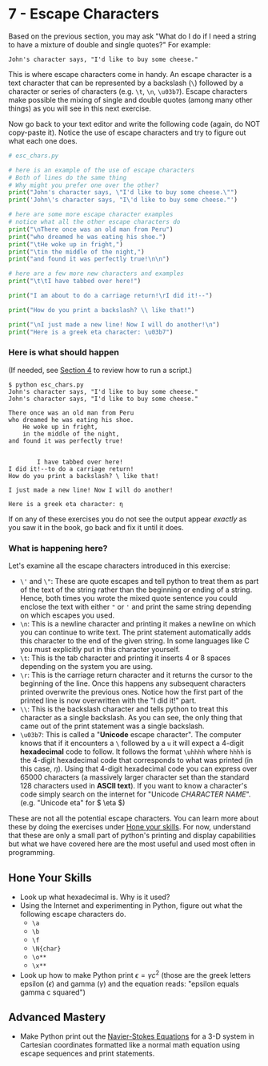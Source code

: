 
# 7 - Escape Characters

Based on the previous section, you may ask "What do I do if I need a string to have a mixture of double and single quotes?" For example:

```
John's character says, "I'd like to buy some cheese."
```

This is where escape characters come in handy. An escape character is a text character that can be represented by a backslash (`\`) followed by a character or series of characters (e.g. `\t`, `\n`, `\u03b7`). Escape characters make possible the mixing of single and double quotes (among many other things) as you will see in this next exercise.

Now go back to your text editor and write the following code (again, do NOT copy-paste it). Notice the use of escape characters and try to figure out what each one does.

```python
# esc_chars.py

# here is an example of the use of escape characters
# Both of lines do the same thing
# Why might you prefer one over the other?
print("John's character says, \"I'd like to buy some cheese.\"")
print('John\'s character says, "I\'d like to buy some cheese."')

# here are some more escape character examples
# notice what all the other escape characters do
print("\nThere once was an old man from Peru")
print("who dreamed he was eating his shoe.")
print("\tHe woke up in fright,")
print("\tin the middle of the night,")
print("and found it was perfectly true!\n\n")

# here are a few more new characters and examples
print("\t\tI have tabbed over here!")

print("I am about to do a carriage return!\rI did it!--")

print("How do you print a backslash? \\ like that!")

print("\nI just made a new line! Now I will do another!\n")
print("Here is a greek eta character: \u03b7")
```

### Here is what should happen

(If needed, see [Section 4](./04-Hello-World.md#making-and-running-your-first-python-file) to review how to run a script.)

```
$ python esc_chars.py
John's character says, "I'd like to buy some cheese."
John's character says, "I'd like to buy some cheese."

There once was an old man from Peru
who dreamed he was eating his shoe.
	He woke up in fright,
	in the middle of the night,
and found it was perfectly true!


		I have tabbed over here!
I did it!--to do a carriage return!
How do you print a backslash? \ like that!

I just made a new line! Now I will do another!

Here is a greek eta character: η
```

If on any of these exercises you do not see the output appear *exactly* as you saw it in the book, go back and fix it until it does. 

### What is happening here?

Let's examine all the escape characters introduced in this exercise:

- `\'` and `\"`: These are quote escapes and tell python to treat them as part of the text of the string rather than the beginning or ending of a string. Hence, both times you wrote the mixed quote sentence you could enclose the text with either `"` or `'` and print the same string depending on which escapes you used.
- `\n`: This is a newline character and printing it makes a newline on which you can continue to write text. The print statement automatically adds this character to the end of the given string. In some languages like C you must explicitly put in this character yourself.
- `\t`: This is the tab character and printing it inserts 4 or 8 spaces depending on the system you are using.
- `\r`: This is the carriage return character and it returns the cursor to the beginning of the line. Once this happens any subsequent characters printed overwrite the previous ones. Notice how the first part of the printed line is now overwritten with the "I did it!" part.
- `\\`: This is the backslash character and tells python to treat this character as a single backslash. As you can see, the only thing that came out of the print statement was a single backslash.
- `\u03b7`: This is called a "<span title="Unicode: formally the Unicode Standard, an information technology standard for the consistent encoding, representation, and handling of text expressed in most of the world's writing systems.">**Unicode**</span> escape character". The computer knows that if it encounters a `\` followed by a `u` it will expect a 4-digit <span title="Hexadecimal: A base-16 number system that includes digits 0-9 and the letters A, B, C, D, E, F (case-insensitive) to represent numbers. Often, you will see hexidecimal numbers prepended with '0x' to indicate that they are hexidecimal.">**hexadecimal**</span> code to follow. It follows the format `\uhhhh` where `hhhh` is the 4-digit hexadecimal code that corresponds to what was printed (in this case, $\eta$). Using that 4-digit hexadecimal code you can express over 65000 characters (a massively larger character set than the standard 128 characters used in <span title="ASCII: American Standard Code for Information Interchange; ASCII text: a standardized code in which characters are represented for computer storage and transmission by the numbers 0 through 127.">**ASCII text**</span>). If you want to know a character's code simply search on the internet for "Unicode *CHARACTER NAME*". (e.g. "Unicode eta" for $ \eta $)

These are not all the potential escape characters. You can learn more about these by doing the exercises under [Hone your skills](#Hone-your-skills). For now, understand that these are only a small part of python's printing and display capabilities but what we have covered here are the most useful and used most often in programming. 

## Hone Your Skills

- Look up what hexadecimal is. Why is it used?
- Using the Internet and experimenting in Python, figure out what the following escape characters do.
  - `\a`
  - `\b	`
  - `\f	`
  - `\N{char}	`
  - `\o**	`
  - `\x**	`
- Look up how to make Python print $\epsilon = \gamma c^2$ (those are the greek letters epsilon ($\epsilon$) and gamma ($\gamma$) and the equation reads: "epsilon equals gamma c squared")

## Advanced Mastery

- Make Python print out the [Navier-Stokes Equations](https://en.wikipedia.org/wiki/Navier%E2%80%93Stokes_equations) for a 3-D system in Cartesian coordinates formatted like a normal math equation using escape sequences and print statements.

